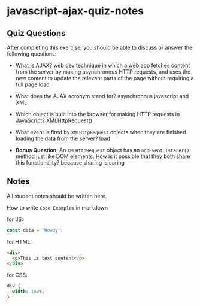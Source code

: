 # javascript-ajax-quiz-notes

## Quiz Questions

After completing this exercise, you should be able to discuss or answer the following questions:

- What is AJAX?
  web dev technique in which a web app fetches content from the server by making asynchronous HTTP requests, and uses the new content to update the relevant parts of the page without requiring a full page load

- What does the AJAX acronym stand for?
  asynchronous javascript and XML

- Which object is built into the browser for making HTTP requests in JavaScript?
  XMLHttpRequest()

- What event is fired by `XMLHttpRequest` objects when they are finished loading the data from the server?
  load

- **Bonus Question**: An `XMLHttpRequest` object has an `addEventListener()` method just like DOM elements. How is it possible that they both share this functionality?
  because sharing is caring

## Notes

All student notes should be written here.

How to write `Code Examples` in markdown

for JS:

```javascript
const data = 'Howdy';
```

for HTML:

```html
<div>
  <p>This is text content</p>
</div>
```

for CSS:

```css
div {
  width: 100%;
}
```
